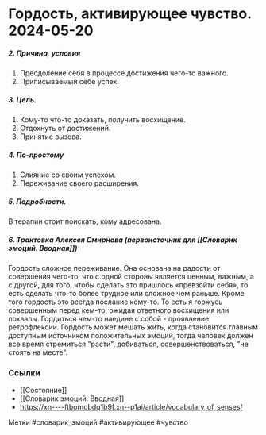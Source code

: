 

#  Гордость, активирующее чувство. 2024-05-20

##### 2. Причина, условия
1. Преодоление себя в процессе достижения чего-то важного.
2. Приписываемый себе успех.

##### 3. Цель.
1. Кому-то что-то доказать, получить восхищение.
2. Отдохнуть от достижений.
3. Принятие вызова.

##### 4. По-простому
1. Слияние со своим успехом.
2. Переживание своего расширения.

##### 5. Подробности.
В терапии стоит поискать, кому адресована.

##### 6. Трактовка Алексея Смирнова (первоисточник для [[Словарик эмоций. Вводная]])
Гордость сложное переживание. Она основана на радости от совершения чего-то, что с одной стороны является ценным, важным, а с другой, для того, чтобы сделать это пришлось «превзойти себя», то есть сделать что-то более трудное или сложное чем раньше. Кроме того гордость это всегда послание кому-то. То есть я горжусь совершенным перед кем-то, ожидая ответного восхищения или похвалы. Гордиться чем-то наедине с собой - проявление ретрофлексии. Гордость может мешать жить, когда становится главным доступным источником положительных эмоций, тогда человек должен все время стремиться "расти", добиваться, совершенствоваться, "не стоять на месте".


### Ссылки
- [[Состояние]]
- [[Словарик эмоций. Вводная]]
- https://xn----ftbomobdq1b9f.xn--p1ai/article/vocabulary_of_senses/


Метки #словарик_эмоций #активирующее #чувство 


